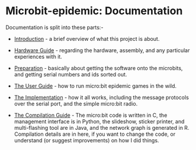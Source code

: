 # Microbit-epidemic: Documentation

Documentation is split into these parts:-

* [Introduction](docs/INTRO.md) - a brief overview
of what this project is about.

* [Hardware Guide](docs/KIT.md) - regarding
the hardware, assembly, and 
any particular experiences with it.

* [Preparation](docs/PREPARE.md) - basically about 
getting the software onto the microbits, and getting 
serial numbers and ids sorted out.

* [The User Guide](docs/USE.md) - how to run micro:bit
epidemic games in the wild.

* [The Implementation](docs/IMPLEMENTATION.md) - how it all
works, including the message protocols over the serial
port, and the simple micro:bit radio.

* [The Compilation Guide](docs/COMPILING.md) - The
micro:bit code is written in C, the management interface is in
Python, the slideshow, sticker printer, and multi-flashing tool
are in Java, and the network graph is generated in R. Compilation
details are in here, if you want to change the code, or understand 
(or suggest improvements) on how I did things.
